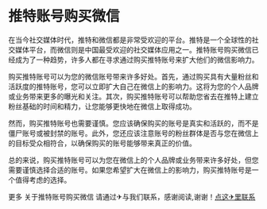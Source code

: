 # 推特账号购买微信

在当今社交媒体时代，推特和微信都是非常受欢迎的平台。推特是一个全球性的社交媒体平台，而微信则是中国最受欢迎的社交媒体应用之一。推特账号购买微信已经成为了一种趋势，许多人都在寻求通过购买推特账号来扩大他们的微信影响力。

购买推特账号可以为您的微信账号带来许多好处。首先，通过购买具有大量粉丝和活跃度的推特账号，您可以立即扩大自己在微信上的影响力。这将为您的个人品牌或业务带来更多的曝光和关注。其次，购买推特账号可以帮助您省去在推特上建立粉丝基础的时间和精力，让您能够更快地在微信上取得成功。

然而，购买推特账号也需要谨慎。您应该确保购买的账号是真实和活跃的，而不是僵尸账号或被封禁的账号。此外，您还应该注意账号的粉丝群体是否与您在微信上的目标受众相符合，以确保购买的账号能够带来真正的价值。

总的来说，购买推特账号可以为您在微信上的个人品牌或业务带来许多好处，但您需要谨慎选择合适的账号。如果您希望扩大在微信上的影响力，购买推特账号是一个值得考虑的选择。

更多 关于推特账号购买微信 请通过✈与我们联系，感谢阅读,谢谢！[点这✈里联系](https://ads.k02.cc)
